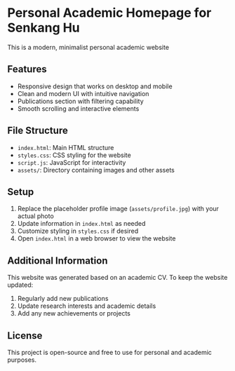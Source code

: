# Personal Academic Homepage for Senkang Hu

This is a modern, minimalist personal academic website 

## Features

- Responsive design that works on desktop and mobile
- Clean and modern UI with intuitive navigation
- Publications section with filtering capability
- Smooth scrolling and interactive elements

## File Structure

- `index.html`: Main HTML structure
- `styles.css`: CSS styling for the website
- `script.js`: JavaScript for interactivity
- `assets/`: Directory containing images and other assets

## Setup

1. Replace the placeholder profile image (`assets/profile.jpg`) with your actual photo
2. Update information in `index.html` as needed
3. Customize styling in `styles.css` if desired
4. Open `index.html` in a web browser to view the website

## Additional Information

This website was generated based on an academic CV. To keep the website updated:

1. Regularly add new publications
2. Update research interests and academic details
3. Add any new achievements or projects

## License

This project is open-source and free to use for personal and academic purposes. 